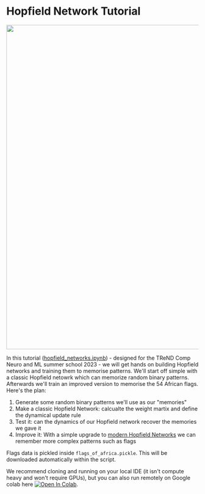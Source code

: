 # Hopfield Network Tutorial

<img src="images/hfn.gif" width=850>

In this tutorial ([hopfield_networks.ipynb](hopfield_networks.ipynb)) - designed for the TReND Comp Neuro and ML summer school 2023 - we will get hands on building Hopfield networks and training them to memorise patterns.  We'll start off simple with a classic Hopfield netowrk which can memorize random binary patterns. Afterwards we'll train an improved version to memorise the 54 African flags. Here's the plan: 

1. Generate some random binary patterns we'll use as our "memories" 
2. Make a classic Hopfield Network: calcualte the weight martix and define the dynamical update rule
3. Test it: can the dynamics of our Hopfield network recover the memories we gave it
4. Improve it: With a simple upgrade to [modern Hopfield Networks](https://ml-jku.github.io/hopfield-layers/#energy) we can remember more complex patterns such as flags

Flags data is pickled inside `flags_of_africa.pickle`. This will be downloaded automatically within the script. 

We recommend cloning and running on your local IDE (it isn't compute heavy and won't require GPUs), but you can also run remotely on Google colab here [![Open In Colab](https://colab.research.google.com/assets/colab-badge.svg)](https://colab.research.google.com/github/TomGeorge1234/HopfieldNetworkTutorial/blob/main/hopfield_networks.ipynb).